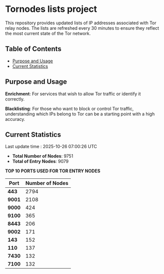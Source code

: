 # Tornodes lists project

This repository provides updated lists of IP addresses associated with Tor relay nodes. The lists are refreshed every 30 minutes to ensure they reflect the most current state of the Tor network.

## Table of Contents

- [Purpose and Usage](#purpose-and-usage)
- [Current Statistics](#current-statistics)


## Purpose and Usage

**Enrichment**: For services that wish to allow Tor traffic or identify it correctly.

**Blacklisting**: For those who want to block or control Tor traffic, understanding which IPs belong to Tor can be a starting point with a high accuracy.

## Current Statistics

Last update time : 2025-10-26 07:00:26 UTC

- **Total Number of Nodes**: 9751
- **Total of Entry Nodes**: 9079

**TOP 10 PORTS USED FOR TOR ENTRY NODES**

| **Port** | **Number of Nodes** |
|------|-----------------|
| **443**   | 2794  |
| **9001**   | 2108  |
| **9000**   | 424  |
| **9100**   | 365  |
| **8443**   | 206  |
| **9002**   | 171  |
| **143**   | 152  |
| **110**   | 137  |
| **7430**   | 132  |
| **7100**   | 132  |

